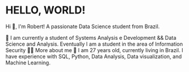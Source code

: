 # HELLO, WORLD!
Hi 👋, I'm Robert! A passionate Data Science student from Brazil.

🌱 I am currently a student of Systems Analysis e Development && Data Science and Analysis. Eventually I am a student in the area of Information Security
👨‍💻 More about me
💬 I am 27 years old, currently living in Brazil. I  have experience with SQL, Python, Data Analysis, Data visualization, and Machine Learning.

<!---
devr0bert/devr0bert is a ✨ special ✨ repository because its `README.md` (this file) appears on your GitHub profile.
You can click the Preview link to take a look at your changes.
--->
